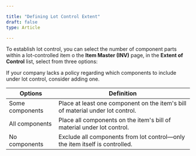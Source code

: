 ```yaml
---

title: "Defining Lot Control Extent"
draft: false
type: Article

---
```


To establish lot control, you can select the number of component parts within a lot-controlled item o the **Item Master (INV)** page, in the **Extent of Control** list, select from three options:

If your company lacks a policy regarding which components to include under lot control, consider adding one.


| Options   | Definition    |
|------|-----|
| Some components | Place at least one component on the item's bill of material under lot control. |
| All components  | Place all components on the item's bill of material under lot control.         |
| No components   |Exclude all components from lot control—only the item itself is controlled.   |
